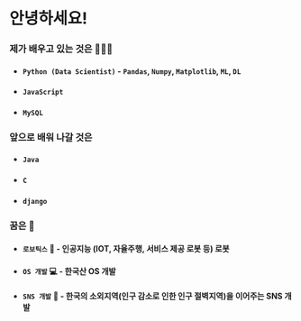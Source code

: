 # 안녕하세요!

### 제가 배우고 있는 것은 🧑🏻‍💻
- #### `Python (Data Scientist)` - `Pandas`, `Numpy`, `Matplotlib`, `ML`, `DL`
- #### `JavaScript`
- #### `MySQL`


### 앞으로 배워 나갈 것은
- #### `Java`
- #### `C`
- #### `django`


### 꿈은 🤔
- #### `로보틱스` 🤖 - 인공지능 (IOT, 자율주행, 서비스 제공 로봇 등) 로봇 
- #### `OS 개발` 💻 - 한국산 OS 개발
- #### `SNS 개발` 📱 - 한국의 소외지역(인구 감소로 인한 인구 절벽지역)을 이어주는 SNS 개발
